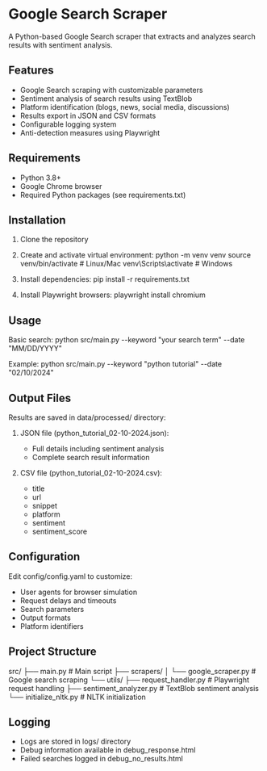 Google Search Scraper
====================

A Python-based Google Search scraper that extracts and analyzes search results with sentiment analysis.

Features
--------
- Google Search scraping with customizable parameters
- Sentiment analysis of search results using TextBlob
- Platform identification (blogs, news, social media, discussions)
- Results export in JSON and CSV formats
- Configurable logging system
- Anti-detection measures using Playwright

Requirements
-----------
- Python 3.8+
- Google Chrome browser
- Required Python packages (see requirements.txt)

Installation
-----------
1. Clone the repository
2. Create and activate virtual environment:
   python -m venv venv
   source venv/bin/activate  # Linux/Mac
   venv\Scripts\activate     # Windows

3. Install dependencies:
   pip install -r requirements.txt

4. Install Playwright browsers:
   playwright install chromium

Usage
-----
Basic search:
python src/main.py --keyword "your search term" --date "MM/DD/YYYY"

Example:
python src/main.py --keyword "python tutorial" --date "02/10/2024"

Output Files
-----------
Results are saved in data/processed/ directory:
1. JSON file (python_tutorial_02-10-2024.json):
   - Full details including sentiment analysis
   - Complete search result information

2. CSV file (python_tutorial_02-10-2024.csv):
   - title
   - url
   - snippet
   - platform
   - sentiment
   - sentiment_score

Configuration
------------
Edit config/config.yaml to customize:
- User agents for browser simulation
- Request delays and timeouts
- Search parameters
- Output formats
- Platform identifiers

Project Structure
---------------
src/
├── main.py                 # Main script
├── scrapers/
│   └── google_scraper.py   # Google search scraping
└── utils/
    ├── request_handler.py  # Playwright request handling
    ├── sentiment_analyzer.py # TextBlob sentiment analysis
    └── initialize_nltk.py  # NLTK initialization

Logging
-------
- Logs are stored in logs/ directory
- Debug information available in debug_response.html
- Failed searches logged in debug_no_results.html
